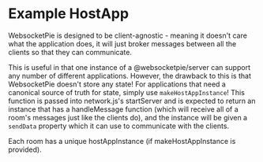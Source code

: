 # Example HostApp

WebsocketPie is designed to be client-agnostic - meaning it doesn't care what the application does, it will just broker messages between all the clients so that they can communicate.

This is useful in that one instance of a @websocketpie/server can support any number of different applications.  However, the drawback to this is that WebsocketPie doesn't store any state!  For applications that need a canonical source of truth for state, simply use `makeHostAppInstance`!  This function is passed into network.js's startServer and is expected to return an instance that has a handleMessage function (which will receive all of a room's messages just like the clients do), and the instance will be given a `sendData` property which it can use to communicate with the clients.

Each room has a unique hostAppInstance (if makeHostAppInstance is provided).